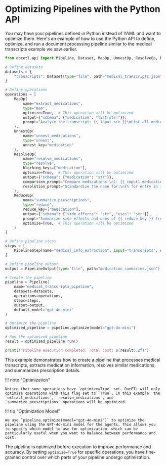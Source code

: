 # Optimizing Pipelines with the Python API

You may have your pipelines defined in Python instead of YAML and want to optimize them. Here's an example of how to use the Python API to define, optimize, and run a document processing pipeline similar to the medical transcripts example we saw earlier.

```python
from docetl.api import Pipeline, Dataset, MapOp, UnnestOp, ResolveOp, ReduceOp, PipelineStep, PipelineOutput

# Define datasets
datasets = {
    "transcripts": Dataset(type="file", path="medical_transcripts.json"),
}

# Define operations
operations = [
    MapOp(
        name="extract_medications",
        type="map",
        optimize=True,  # This operation will be optimized
        output={"schema": {"medication": "list[str]"}},
        prompt="Analyze the transcript: {{ input.src }}\nList all medications mentioned.",
    ),
    UnnestOp(
        name="unnest_medications",
        type="unnest",
        unnest_key="medication"
    ),
    ResolveOp(
        name="resolve_medications",
        type="resolve",
        blocking_keys=["medication"],
        optimize=True,  # This operation will be optimized
        output={"schema": {"medication": "str"}},
        comparison_prompt="Compare medications:\n1: {{ input1.medication }}\n2: {{ input2.medication }}\nAre these the same or closely related?",
        resolution_prompt="Standardize the name for:\n{% for entry in inputs %}\n- {{ entry.medication }}\n{% endfor %}"
    ),
    ReduceOp(
        name="summarize_prescriptions",
        type="reduce",
        reduce_key=["medication"],
        output={"schema": {"side_effects": "str", "uses": "str"}},
        prompt="Summarize side effects and uses of {{ reduce_key }} from:\n{% for value in inputs %}\nTranscript {{ loop.index }}: {{ value.src }}\n{% endfor %}",
        optimize=True,  # This operation will be optimized
    )
]

# Define pipeline steps
steps = [
    PipelineStep(name="medical_info_extraction", input="transcripts", operations=["extract_medications", "unnest_medications", "resolve_medications", "summarize_prescriptions"])
]

# Define pipeline output
output = PipelineOutput(type="file", path="medication_summaries.json")

# Create the pipeline
pipeline = Pipeline(
    name="medical_transcripts_pipeline",
    datasets=datasets,
    operations=operations,
    steps=steps,
    output=output,
    default_model="gpt-4o-mini"
)

# Optimize the pipeline
optimized_pipeline = pipeline.optimize(model="gpt-4o-mini")

# Run the optimized pipeline
result = optimized_pipeline.run()

print(f"Pipeline execution completed. Total cost: ${result:.2f}")
```

This example demonstrates how to create a pipeline that processes medical transcripts, extracts medication information, resolves similar medications, and summarizes prescription details.

!!! note "Optimization"

    Notice that some operations have `optimize=True` set. DocETL will only optimize operations with this flag set to `True`. In this example, the `extract_medications`, `resolve_medications`, and `summarize_prescriptions` operations will be optimized.

!!! tip "Optimization Model"

    We use `pipeline.optimize(model="gpt-4o-mini")` to optimize the pipeline using the GPT-4o-mini model for the agents. This allows you to specify which model to use for optimization, which can be particularly useful when you want to balance between performance and cost.

The pipeline is optimized before execution to improve performance and accuracy. By setting `optimize=True` for specific operations, you have fine-grained control over which parts of your pipeline undergo optimization.

